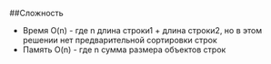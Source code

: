 ##Сложность
- Время O(n) - где n длина строки1 + длина строки2, но в этом решении нет предварительной сортировки строк 
- Память O(n) - где n сумма размера объектов строк